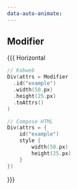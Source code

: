 ```yaml
---
data-auto-animate:
---
```


## Modifier

{{{ Horizontal

```kotlin [code-final]
// Kobweb
Div(attrs = Modifier
  .id("example")
  .width(50.px)
  .height(25.px)
  .toAttrs()
)
```

```kotlin
// Compose HTML
Div(attrs = {
    id("example")
    style {
        width(50.px)
        height(25.px)
    }
})
```

}}}
